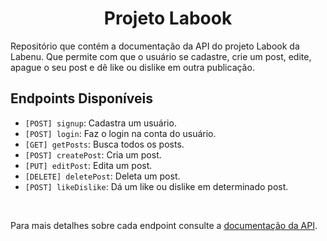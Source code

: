 <h1 align="center">
  Projeto Labook
</h1>
<p>Repositório que contém a documentação da API do projeto Labook da Labenu. Que permite com que o usuário se cadastre, crie um post, edite, apague o seu post e dê like ou dislike em outra publicação.</p>

## Endpoints Disponíveis

- `[POST] signup`: Cadastra um usuário.
- `[POST] login`: Faz o login na conta do usuário.
- `[GET] getPosts`: Busca todos os posts.
- `[POST] createPost`: Cria um post.
- `[PUT] editPost`: Edita um post.
- `[DELETE] deletePost`: Deleta um post.
- `[POST] likeDislike`: Dá um like ou dislike em determinado post.

<br>

Para mais detalhes sobre cada endpoint consulte a [documentação da API](https://documenter.getpostman.com/view/24823099/2s93sW9w8s).